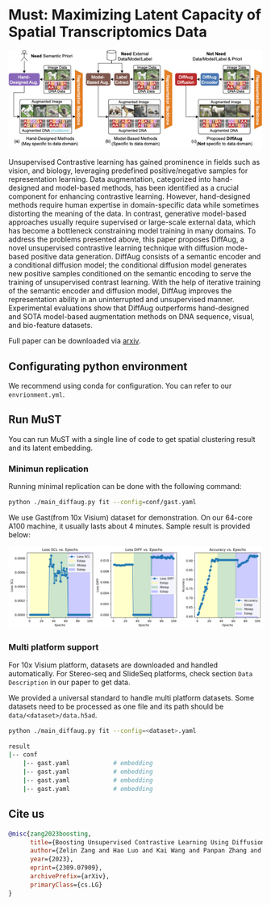 # Must: Maximizing Latent Capacity of Spatial Transcriptomics Data

![Main Figure](figs/intro_v3.png)

Unsupervised Contrastive learning has gained prominence in fields such as vision, and biology, leveraging predefined positive/negative samples for representation learning. Data augmentation, categorized into hand-designed and model-based methods, has been identified as a crucial component for enhancing contrastive learning. However, hand-designed methods require human expertise in domain-specific data while sometimes distorting the meaning of the data. In contrast, generative model-based approaches usually require supervised or large-scale external data, which has become a bottleneck constraining model training in many domains. To address the problems presented above, this paper proposes DiffAug, a novel unsupervised contrastive learning technique with diffusion mode-based positive data generation. DiffAug consists of a semantic encoder and a conditional diffusion model; the conditional diffusion model generates new positive samples conditioned on the semantic encoding to serve the training of unsupervised contrast learning. With the help of iterative training of the semantic encoder and diffusion model, DiffAug improves the representation ability in an uninterrupted and unsupervised manner. Experimental evaluations show that DiffAug outperforms hand-designed and SOTA model-based augmentation methods on DNA sequence, visual, and bio-feature datasets.

Full paper can be downloaded via [arxiv](https://arxiv.org/abs/2309.07909).

## Configurating python environment

We recommend using conda for configuration. You can refer to our `envrionment.yml`.

## Run MuST

You can run MuST with a single line of code to get spatial clustering result and its latent embedding.

### Minimun replication

Running minimal replication can be done with the following command:

```bash
python ./main_diffaug.py fit --config=conf/gast.yaml
```

We use Gast(from 10x Visium) dataset for demonstration. On our 64-core A100 machine, it usually lasts about 4 minutes. Sample result is provided below:

![Sample Result](figs/train_acc.png)

### Multi platform support

For 10x Visium platform, datasets are downloaded and handled automatically. 
For Stereo-seq and SlideSeq platforms, check section `Data Description` in our paper to get data. 

We provided a universal standard to handle multi platform datasets. Some datasets need to be processed as one file and its path should be `data/<dataset>/data.h5ad`.

```bash
python ./main_diffaug.py fit --config=<dataset>.yaml
```

```bash
result
|-- conf
    |-- gast.yaml            # embedding
    |-- gast.yaml            # embedding
    |-- gast.yaml            # embedding
    |-- gast.yaml            # embedding
```


## Cite us

```bib
@misc{zang2023boosting,
      title={Boosting Unsupervised Contrastive Learning Using Diffusion-Based Data Augmentation From Scratch}, 
      author={Zelin Zang and Hao Luo and Kai Wang and Panpan Zhang and Fan Wang and Stan. Z Li and Yang You},
      year={2023},
      eprint={2309.07909},
      archivePrefix={arXiv},
      primaryClass={cs.LG}
}
```

